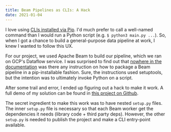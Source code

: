 ```yaml
---
title: Beam Pipelines as CLIs: A Hack
date: 2021-01-04
---
```


I love using [CLIs installed via Pip](https://python-packaging.readthedocs.io/en/latest/command-line-scripts.html).
I'd much prefer to call a well-named command than I
would run a Python script (e.g. 
`$ python3 main.py ...`). So, when I got a chance 
to build a general-purpose data pipeline at work, I
knew I wanted to follow this UX.

For our project, we used Apache Beam to build 
our pipeline, which we ran on GCP's Dataflow
service. I was surprised to find out that [nowhere
in the documentation](https://beam.apache.org/documentation/sdks/python-pipeline-dependencies/)
was there any instruction on 
how to package a Beam pipeline in a pip-installable 
fashion. Sure, the instructions used setuptools, but the 
intention was to ultimately invoke Python on a 
script.

After some trail and error, I ended up figuring out 
a hack to make it work. A full demo of my solution
can be found in [this project on Github](https://github.com/alxrsngrtn/beam-cli-example).

The secret ingredient to make this work was to have
nested `setup.py` files. The inner `setup.py` file 
is necessary so that each Beam worker get the 
dependencies it needs (library code + third party 
deps). However, the other `setup.py` is needed to 
publish the project and make a CLI entry-point 
available.
